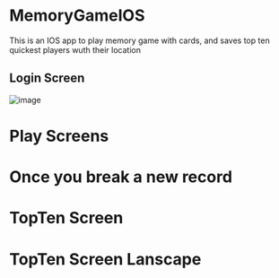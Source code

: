 # MemoryGameIOS
This is an IOS app to play memory game with cards, and saves top ten quickest players wuth their location

## Login Screen
![image](https://user-images.githubusercontent.com/46194686/126328764-b916f374-bc1b-4a0b-9c05-7897146775ec.png) 

# Play Screens
# Once you break a new record
# TopTen Screen
# TopTen Screen Lanscape

